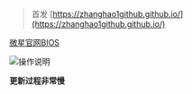 
<!--more-->

> 首发 [https://zhanghao1github.github.io/](https://zhanghao1github.github.io/)

[微星官网BIOS](https://cn.msi.com/Motherboard/support/B450M-MORTAR-MAX#support-hdd)

![操作说明](https://gitee.com/learn1999/image/raw/master/hugo/updateBIOS/Instructions.png)

**更新过程非常慢**
